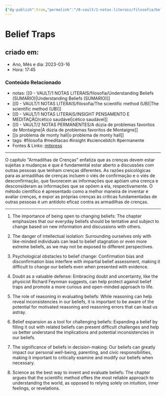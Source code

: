 ```yaml
---
{"dg-publish":true,"permalink":"/0-vault/1-notas-literais/filosofia/belief-traps/","title":"Belief Traps","tags":["filosofia","meditacao","insight","sciencebitch","permanente"],"dgHomeLink":true,"dgShowLocalGraph":true,"dgShowFileTree":true,"noteIcon":""}
---
```



# Belief Traps

## criado em: 

- Ano, Mês e dia: 2023-03-16
- Hora: 17:45

### Conteúdo Relacionado

- notas: [[0 - VAULT/1 NOTAS LITERAIS/filosofia/Understanding Beliefs (SUMARIO)\|Understanding Beliefs (SUMARIO)]]
- [[0 - VAULT/1 NOTAS LITERAIS/filosofia/The scientific method (UB)\|The scientific method (UB)]]
- [[0 - VAULT/1 NOTAS LITERAIS/INSIGHT PENSAMENTO E MEDITAÇÃO/cético saudável\|cético saudável]]
- [[0 - VAULT/2 NOTAS PERMANENTES/A dúzia de problemas favoritos de Montaigne\|A dúzia de problemas favoritos de Montaigne]]
- [[o problema de monty hall\|o problema de monty hall]]
- tags: #filosofia #meditacao #insight #sciencebitch #permanente
- Fontes & Links: [mitpress](https://mitpress.mit.edu/9780262526432/understanding-beliefs/)
---

O capítulo "Armadilhas de Crenças" enfatiza que as crenças devem estar sujeitas a mudanças e que é fundamental estar aberto a discussões com outras pessoas que tenham crenças diferentes. As razões psicológicas para as armadilhas de crenças incluem o viés de confirmação e o viés de desconfirmação, que favorecem as informações que apóiam uma crença e desconsideram as informações que se opõem a ela, respectivamente. O método científico é apresentado como a melhor maneira de inventar e avaliar crenças, e expor as próprias crenças às críticas fundamentadas de outras pessoas é um antídoto eficaz contra as armadilhas de crenças.

---

1. The importance of being open to changing beliefs: The chapter emphasizes that our everyday beliefs should be tentative and subject to change based on new information and discussions with others.

2. The danger of intellectual isolation: Surrounding ourselves only with like-minded individuals can lead to belief stagnation or even more extreme beliefs, as we may not be exposed to different perspectives.

3. Psychological obstacles to belief change: Confirmation bias and disconfirmation bias interfere with impartial belief assessment, making it difficult to change our beliefs even when presented with evidence.

4. Doubt as a valuable defense: Embracing doubt and uncertainty, like the physicist Richard Feynman suggests, can help protect against belief traps and promote a more curious and open-minded approach to life.

5. The role of reasoning in evaluating beliefs: While reasoning can help reveal inconsistencies in our beliefs, it is important to be aware of the potential for motivated reasoning and reasoning errors that can lead us astray.

6. Belief expansion as a tool for challenging beliefs: Expanding a belief by filling it out with related beliefs can present difficult challenges and help us better understand the implications and potential inconsistencies in our beliefs.

7. The significance of beliefs in decision-making: Our beliefs can greatly impact our personal well-being, parenting, and civic responsibilities, making it important to critically examine and modify our beliefs when necessary.

8. Science as the best way to invent and evaluate beliefs: The chapter argues that the scientific method offers the most reliable approach to understanding the world, as opposed to relying solely on intuition, inner feelings, or revelations.